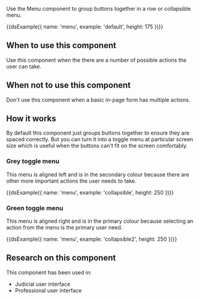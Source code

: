 Use the Menu component to group buttons together in a row or collapsible menu.

{{dsExample({
  name: 'menu',
  example: 'default',
  height: 175
})}}

## When to use this component

Use this component when the there are a number of possible actions the user can take.

## When not to use this component

Don't use this component when a basic in-page form has multiple actions.

## How it works

By default this component just groups buttons together to ensure they are spaced correctly. But you can turn it into a toggle menu at particular screen size which is useful when the buttons can't fit on the screen comfortably.

### Grey toggle menu

This menu is aligned left and is in the secondary colour because there are other more important actions the user needs to take.

{{dsExample({
  name: 'menu',
  example: 'collapsible',
  height: 250
})}}

### Green toggle menu

This menu is aligned right and is in the primary colour because selecting an action from the menu is the primary user need.

{{dsExample({
  name: 'menu',
  example: 'collapsible2',
  height: 250
})}}

## Research on this component

This component has been used in:

- Judicial user interface
- Professional user interface